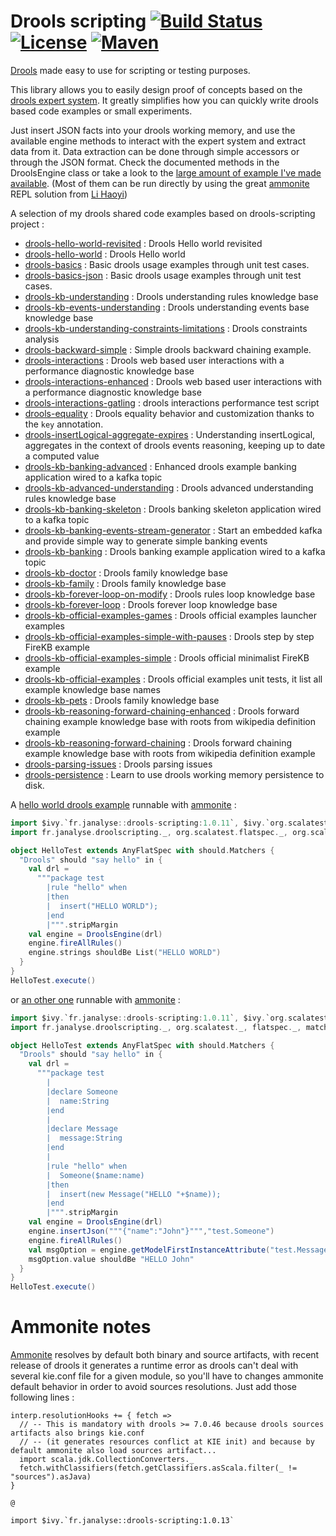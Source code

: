 # Drools scripting [![Build Status][travisImg]][travisLink] [![License][licenseImg]][licenseLink] [![Maven][mavenImg]][mavenLink]
[Drools](https://www.drools.org/) made easy to use for scripting or testing purposes.

This library allows you to easily design proof of concepts based on the [drools expert system](https://www.drools.org/).
It greatly simplifies how you can quickly write drools based code examples or small experiments.

Just insert JSON facts into your drools working memory, and use the available engine methods to 
interact with the expert system and extract data from it. Data extraction can be done through
simple accessors or through the JSON format. Check the documented methods in the DroolsEngine class
or take a look to the [large amount of example I've made available](https://gist.github.com/dacr/c071a7b7d3de633281cbe84a34be47f1#drools).
(Most of them can be run directly by using the great [ammonite](http://ammonite.io/) REPL solution from [Li Haoyi](https://github.com/lihaoyi))

A selection of my drools shared code examples based on drools-scripting project :
- [drools-hello-world-revisited](https://gist.github.com/89405b045a9ef691706235b474a9a11d) : Drools Hello world revisited
- [drools-hello-world](https://gist.github.com/6921d569fd33182da358d6a8e383aa0a) : Drools Hello world
- [drools-basics](https://gist.github.com/fd48009178f3874b7dd89d6d71c7c066) : Basic drools usage examples through unit test cases.
- [drools-basics-json](https://gist.github.com/bae5897d75efe32426516d77ca6dbf9c) : Basic drools usage examples through unit test cases.
- [drools-kb-understanding](https://gist.github.com/ffe6ec1f1a3ce54ea3ac82db2ce69537) : Drools understanding rules knowledge base
- [drools-kb-events-understanding](https://gist.github.com/12dbb61d923b38a4694379e6be8d0086) : Drools understanding events base knowledge base
- [drools-kb-understanding-constraints-limitations](https://gist.github.com/277e39f97b97c579bd3f59c7f0f045ee) : Drools constraints analysis
- [drools-backward-simple](https://gist.github.com/55b8f8d90570ac6546413734d552a418) : Simple drools backward chaining example.
- [drools-interactions](https://gist.github.com/69d06001b2ac0be5f8e0ce17c5a6e357) : Drools web based user interactions with a performance diagnostic knowledge base
- [drools-interactions-enhanced](https://gist.github.com/ac41381121e0b7235e00533e79adf19d) : Drools web based user interactions with a performance diagnostic knowledge base
- [drools-interactions-gatling](https://gist.github.com/6ff028f79f2343e31ade88f3f21a283a) : drools interactions performance test script
- [drools-equality](https://gist.github.com/db261d01a309a5aa7ba8bc28abb7dd2b) : Drools equality behavior and customization thanks to the `key` annotation.
- [drools-insertLogical-aggregate-expires](https://gist.github.com/819826154cab02918563816002381245) : Understanding insertLogical, aggregates in the context of drools events reasoning, keeping up to date a computed value
- [drools-kb-banking-advanced](https://gist.github.com/b5f0335b7c218b57e413a63633cad9f4) : Enhanced drools example banking application wired to a kafka topic
- [drools-kb-advanced-understanding](https://gist.github.com/39a769215d16359be1bbe303c51b166f) : Drools advanced understanding rules knowledge base
- [drools-kb-banking-skeleton](https://gist.github.com/89c2d24d228c955b2da308fc29dd6037) : Drools banking skeleton application wired to a kafka topic
- [drools-kb-banking-events-stream-generator](https://gist.github.com/da70d346f0e477c1a6e78bc15405cfd3) : Start an embedded kafka and provide simple way to generate simple banking events
- [drools-kb-banking](https://gist.github.com/c56a579cca9daf3290ee2aae4f347f3c) : Drools banking example application wired to a kafka topic
- [drools-kb-doctor](https://gist.github.com/6230af7afcb084dbb36b8f459a4d39c8) : Drools family knowledge base
- [drools-kb-family](https://gist.github.com/3b7a586ca28eddba389d291fe814a7e8) : Drools family knowledge base
- [drools-kb-forever-loop-on-modify](https://gist.github.com/563ff368d7f8693ff7139ad1efede13d) : Drools rules loop knowledge base
- [drools-kb-forever-loop](https://gist.github.com/919291796fb8f970657fcd1dd1c5bb76) : Drools forever loop knowledge base
- [drools-kb-official-examples-games](https://gist.github.com/1f54649e8558b905ef2227c476333498) : Drools official examples launcher examples
- [drools-kb-official-examples-simple-with-pauses](https://gist.github.com/75a56fdb3c5088835abaa5823dc415ca) : Drools step by step FireKB example
- [drools-kb-official-examples-simple](https://gist.github.com/dc2a7ea4ba3db399e378166887e13765) : Drools official minimalist FireKB example
- [drools-kb-official-examples](https://gist.github.com/c18e2d4ca7a99c4723bec37f1a418afc) : Drools official examples unit tests, it list all example knowledge base names
- [drools-kb-pets](https://gist.github.com/f029b4c19a1631c9120a78eff4e3c4f6) : Drools family knowledge base
- [drools-kb-reasoning-forward-chaining-enhanced](https://gist.github.com/1adea71ebd862de273fddba31a6bde57) : Drools forward chaining example knowledge base with roots from wikipedia definition example
- [drools-kb-reasoning-forward-chaining](https://gist.github.com/e1f605addfedef45604f2c587dfe083c) : Drools forward chaining example knowledge base with roots from wikipedia definition example
- [drools-parsing-issues](https://gist.github.com/3733f31509bd265eb103b62be5b3b8b7) : Drools parsing issues
- [drools-persistence](https://gist.github.com/1e43978a6685e67431665a914e246eed) : Learn to use drools working memory persistence to disk.


A [hello world drools example](https://gist.github.com/dacr/6921d569fd33182da358d6a8e383aa0a) runnable with [ammonite](http://ammonite.io/) :

```scala
import $ivy.`fr.janalyse::drools-scripting:1.0.11`, $ivy.`org.scalatest::scalatest:3.2.2`
import fr.janalyse.droolscripting._, org.scalatest.flatspec._, org.scalatest.matchers._

object HelloTest extends AnyFlatSpec with should.Matchers {
  "Drools" should "say hello" in {
    val drl =
      """package test
        |rule "hello" when
        |then
        |  insert("HELLO WORLD");
        |end
        |""".stripMargin
    val engine = DroolsEngine(drl)
    engine.fireAllRules()
    engine.strings shouldBe List("HELLO WORLD")
  }
}
HelloTest.execute()
```

or [an other one](https://gist.github.com/dacr/89405b045a9ef691706235b474a9a11d) runnable with [ammonite](http://ammonite.io/) :

```scala
import $ivy.`fr.janalyse::drools-scripting:1.0.11`, $ivy.`org.scalatest::scalatest:3.2.2`
import fr.janalyse.droolscripting._, org.scalatest._, flatspec._, matchers._, OptionValues._

object HelloTest extends AnyFlatSpec with should.Matchers {
  "Drools" should "say hello" in {
    val drl =
      """package test
        |
        |declare Someone
        |  name:String
        |end
        |
        |declare Message
        |  message:String
        |end
        |
        |rule "hello" when
        |  Someone($name:name)
        |then
        |  insert(new Message("HELLO "+$name));
        |end
        |""".stripMargin
    val engine = DroolsEngine(drl)
    engine.insertJson("""{"name":"John"}""","test.Someone")
    engine.fireAllRules()
    val msgOption = engine.getModelFirstInstanceAttribute("test.Message", "message")
    msgOption.value shouldBe "HELLO John"
  }
}
HelloTest.execute()
```

# Ammonite notes

[Ammonite][amm] resolves by default both binary and source artifacts, with recent release of drools it
generates a runtime error as drools can't deal with several kie.conf file for a given module,
so you'll have to changes ammonite default behavior in order to avoid sources resolutions.
Just add those following lines :
```
interp.resolutionHooks += { fetch =>
  // -- This is mandatory with drools >= 7.0.46 because drools sources artifacts also brings kie.conf
  // -- (it generates resources conflict at KIE init) and because by default ammonite also load sources artifact...
  import scala.jdk.CollectionConverters._
  fetch.withClassifiers(fetch.getClassifiers.asScala.filter(_ != "sources").asJava)
}

@

import $ivy.`fr.janalyse::drools-scripting:1.0.13`
```


[amm]: https://ammonite.io/

[travisImg]: https://img.shields.io/travis/dacr/drools-scripting.svg
[travisImg2]: https://travis-ci.org/dacr/drools-scripting.png?branch=master
[travisLink]:https://travis-ci.org/dacr/drools-scripting

[mavenImg]: https://img.shields.io/maven-central/v/fr.janalyse/drools-scripting_2.13.svg
[mavenImg2]: https://maven-badges.herokuapp.com/maven-central/fr.janalyse/drools-scripting_2.13/badge.svg
[mavenLink]: https://search.maven.org/#search%7Cga%7C1%7Cfr.janalyse.drools-scripting

[licenseImg]: https://img.shields.io/github/license/dacr/drools-scripting.svg
[licenseImg2]: https://img.shields.io/:license-apache2-blue.svg
[licenseLink]: LICENSE
